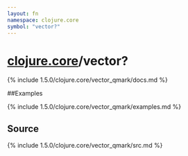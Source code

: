 ```yaml
---
layout: fn
namespace: clojure.core
symbol: "vector?"
---
```


# [clojure.core](../)/vector?

{% include 1.5.0/clojure.core/vector_qmark/docs.md %}

##Examples

{% include 1.5.0/clojure.core/vector_qmark/examples.md %}
## Source
{% include 1.5.0/clojure.core/vector_qmark/src.md %}


